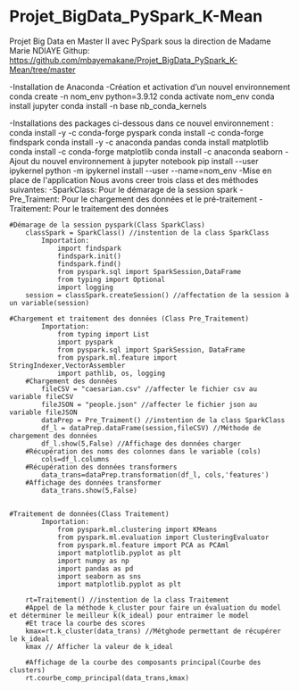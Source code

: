 # Projet_BigData_PySpark_K-Mean
Projet Big Data en Master II avec PySpark sous la direction de Madame Marie NDIAYE 
Githup: https://github.com/mbayemakane/Projet_BigData_PySpark_K-Mean/tree/master

-Installation de Anaconda
-Création et activation d’un nouvel environnement
	conda create -n nom_env python=3.9.12
	conda activate nom_env
	conda install jupyter
	conda install -n base nb_conda_kernels

-Installations des packages ci-dessous dans ce nouvel environnement :
	conda install -y -c conda-forge pyspark
	conda install -c conda-forge findspark
	conda install -y -c anaconda pandas
	conda install matplotlib
	conda install -c conda-forge matplotlib
	conda install -c anaconda seaborn
-Ajout du nouvel environnement à jupyter notebook
	pip install --user ipykernel
	python -m ipykernel install --user --name=nom_env
-Mise en place de l'application
Nous avons creer trois class et des méthodes suivantes:
	-SparkClass: Pour le démarage de la session spark
	-Pre_Traiment: Pour le chargement des données et le pré-traitement
	-Traitement: Pour le traitement des données

	#Démarage de la session pyspark(Class SparkClass)
		classSpark = SparkClass() //instention de la class SparkClass
			Importation:
				import findspark
				findspark.init()
				findspark.find()
				from pyspark.sql import SparkSession,DataFrame
				from typing import Optional
				import logging
		session = classSpark.createSession() //affectation de la session à un variable(session)

	#Chargement et traitement des données (Class Pre_Traitement)
			Importation:
				from typing import List
				import pyspark
				from pyspark.sql import SparkSession, DataFrame
				from pyspark.ml.feature import StringIndexer,VectorAssembler 
				import pathlib, os, logging
		#Chargement des données
			fileCSV = "caesarian.csv" //affecter le fichier csv au variable fileCSV
			fileJSON = "people.json" //affecter le fichier json au variable fileJSON
			dataPrep = Pre_Traiment() //instention de la class SparkClass
			df_l = dataPrep.dataFrame(session,fileCSV) //Méthode de chargement des données
			df_l.show(5,False) //Affichage des données charger	
		#Récupération des noms des colonnes dans le variable (cols)
			cols=df_l.columns
		#Récupération des données transformers
			data_trans=dataPrep.transformation(df_l, cols,'features')
		#Affichage des données transformer
			data_trans.show(5,False)


	#Traitement de données(Class Traitement)
			Importation:
				from pyspark.ml.clustering import KMeans
				from pyspark.ml.evaluation import ClusteringEvaluator
				from pyspark.ml.feature import PCA as PCAml
				import matplotlib.pyplot as plt
				import numpy as np
				import pandas as pd
				import seaborn as sns
				import matplotlib.pyplot as plt

		rt=Traitement() //instention de la class Traitement
		#Appel de la méthode k_cluster pour faire un évaluation du model et déterminer le meilleur k(k_ideal) pour entraimer le model
		#Et trace la courbe des scores
		kmax=rt.k_cluster(data_trans) //Métghode permettant de récupérer le k_ideal 
		kmax // Afficher la valeur de k_ideal

		#Affichage de la courbe des composants principal(Courbe des clusters)
		rt.courbe_comp_principal(data_trans,kmax)


